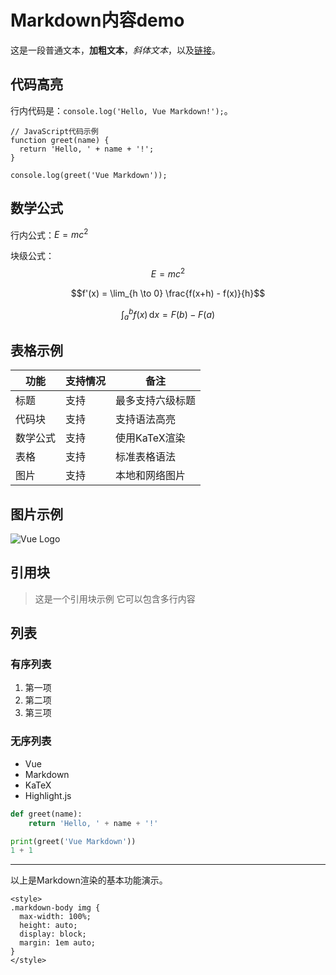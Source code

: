 # Markdown内容demo

这是一段普通文本，**加粗文本**，*斜体文本*，以及[链接](https://vuejs.org)。

## 代码高亮

行内代码是：`console.log('Hello, Vue Markdown!');`。

```javascrip
// JavaScript代码示例
function greet(name) {
  return 'Hello, ' + name + '!';
}

console.log(greet('Vue Markdown'));
```

## 数学公式

行内公式：$E = mc^2$

块级公式：
$$E=mc^2$$

$$f'(x) = \lim_{h \to 0} \frac{f(x+h) - f(x)}{h}$$

$$
\int_a^b f(x) \, \mathrm{d}x = F(b) - F(a)
$$

## 表格示例

| 功能        | 支持情况   | 备注          |
| ----------- | ---------- | ------------- |
| 标题        | 支持       | 最多支持六级标题 |
| 代码块      | 支持       | 支持语法高亮    |
| 数学公式    | 支持       | 使用KaTeX渲染  |
| 表格        | 支持       | 标准表格语法    |
| 图片        | 支持       | 本地和网络图片  |

## 图片示例

![Vue Logo](https://vuejs.org/images/logo.png)

## 引用块
>
> 这是一个引用块示例
> 它可以包含多行内容

## 列表

### 有序列表

1. 第一项
2. 第二项
3. 第三项

### 无序列表

- Vue
- Markdown
- KaTeX
- Highlight.js

```python
def greet(name):
    return 'Hello, ' + name + '!'

print(greet('Vue Markdown'))
1 + 1
```

---
以上是Markdown渲染的基本功能演示。

```vue
<style>
.markdown-body img {
  max-width: 100%;
  height: auto;
  display: block;
  margin: 1em auto;
}
</style>
```

